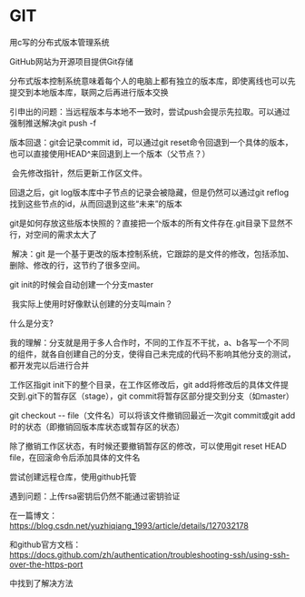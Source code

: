 # GIT

用c写的分布式版本管理系统

GitHub网站为开源项目提供Git存储

分布式版本控制系统意味着每个人的电脑上都有独立的版本库，即使离线也可以先提交到本地版本库，联网之后再进行版本交换

​	引申出的问题：当远程版本与本地不一致时，尝试push会提示先拉取。可以通过强制推送解决git push -f



版本回退：git会记录commit id，可以通过git reset命令回退到一个具体的版本，也可以直接使用HEAD^来回退到上一个版本（父节点？）

​	会先修改指针，然后更新工作区文件。



回退之后，git log版本库中子节点的记录会被隐藏，但是仍然可以通过git reflog找到这些节点的id，从而回退到这些“未来”的版本



git是如何存放这些版本快照的？直接把一个版本的所有文件存在.git目录下显然不行，对空间的需求太大了

​	解决：git 是一个基于更改的版本控制系统，它跟踪的是文件的修改，包括添加、删除、修改的行，这节约了很多空间。



git init的时候会自动创建一个分支master

​	我实际上使用时好像默认创建的分支叫main？

什么是分支?

​	我的理解：分支就是用于多人合作时，不同的工作互不干扰，a、b各写一个不同的组件，就各自创建自己的分支，使得自己未完成的代码不影响其他分支的测试，都开发完以后进行合并



工作区指git init下的整个目录，在工作区修改后，git add将修改后的具体文件提交到.git下的暂存区（stage），git commit将暂存区部分提交到分支（如master）



git checkout -- file（文件名）可以将该文件撤销回最近一次git commit或git add时的状态（即撤销回版本库状态或暂存区的状态）



除了撤销工作区状态，有时候还要撤销暂存区的修改，可以使用git reset HEAD file，在回滚命令后添加具体的文件名



尝试创建远程仓库，使用github托管

遇到问题：上传rsa密钥后仍然不能通过密钥验证

在一篇博文：https://blog.csdn.net/yuzhiqiang_1993/article/details/127032178

和github官方文档：https://docs.github.com/zh/authentication/troubleshooting-ssh/using-ssh-over-the-https-port

中找到了解决方法



